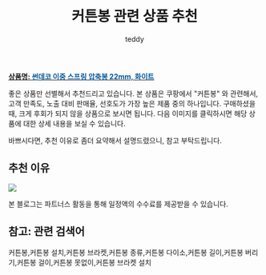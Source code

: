 ﻿---
layout: post
title:  "커튼봉 관련 상품 추천"
author: teddy
categories: [ 가구/인테리어 ]
tags: [커튼봉,커튼봉 설치,커튼봉 브라켓,커튼봉 종류,커튼봉 다이소,커튼봉 길이,커튼봉 버리기,커튼봉 걸이,커튼봉 못없이,커튼봉 브라켓 설치]
image: https://static.coupangcdn.com/image/retail/images/413406518770-3b319a9c-cdc8-46e9-966e-7313582ba8a3.jpg 
description: "쿠팡에서 커튼봉 관련 상품으로 가장 고객 선호도가 높은 제품 중 하나입니다."
---

<a href="https://link.coupang.com/re/AFFSDP?lptag=AF3256674&pageKey=339874455&itemId=1082368186&vendorItemId=5585439755&traceid=V0-153-30704b1f453cf812"><b>상품명: <font color='#01579B'>썬데코 이중 스프링 압축봉 22mm, 화이트</font></b></a>

좋은 상품만 선별해서 추천드리고 있습니다.
본 상품은 쿠팡에서 "커튼봉" 와 관련해서, 고객 만족도, 노출 대비 판매율, 선호도가 가장 높은 제품 중의 하나입니다.
구매하셨을 때, 크게 후회가 되지 않을 상품으로 보시면 됩니다. 
다음 이미지를 클릭하시면 해당 상품에 대한 상세 내용을 보실 수 있습니다.

바쁘시다면, 추천 이유로 좀더 요약해서 설명드렸으니, 참고 부탁드립니다.

## 추천 이유 

<a href="https://link.coupang.com/re/AFFSDP?lptag=AF3256674&pageKey=339874455&itemId=1082368186&vendorItemId=5585439755&traceid=V0-153-30704b1f453cf812"><img src="https://thumbnail7.coupangcdn.com/thumbnails/remote/q89/image/retail/images/2361730856262305-10ff2ad0-d2a4-4e4e-81d3-910c17acb616.jpg"></a> 

본 블로그는 파트너스 활동을 통해 일정액의 수수료를 제공받을 수 있습니다.

## 참고: 관련 검색어    
커튼봉,커튼봉 설치,커튼봉 브라켓,커튼봉 종류,커튼봉 다이소,커튼봉 길이,커튼봉 버리기,커튼봉 걸이,커튼봉 못없이,커튼봉 브라켓 설치